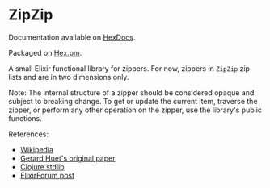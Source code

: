 # ZipZip

Documentation available on [HexDocs](https://hexdocs.pm/zip_zip).

Packaged on [Hex.pm](https://hex.pm/packages/zip_zip/0.1.0).

A small Elixir functional library for zippers. For now, zippers in `ZipZip` zip
lists and are in two dimensions only.

Note: The internal structure of a zipper should be considered opaque and subject
to breaking change. To get or update the current item, traverse the zipper, or
perform any other operation on the zipper, use the library's public functions.

References:
  * [Wikipedia](https://en.wikipedia.org/wiki/Zipper_(data_structure))
  * [Gerard Huet's original paper](https://www.st.cs.uni-saarland.de/edu/seminare/2005/advanced-fp/docs/huet-zipper.pdf)
  * [Clojure stdlib](https://clojuredocs.org/clojure.zip/zipper)
  * [ElixirForum post](https://elixirforum.com/t/elixir-needs-a-fifo-type/5701/24)
